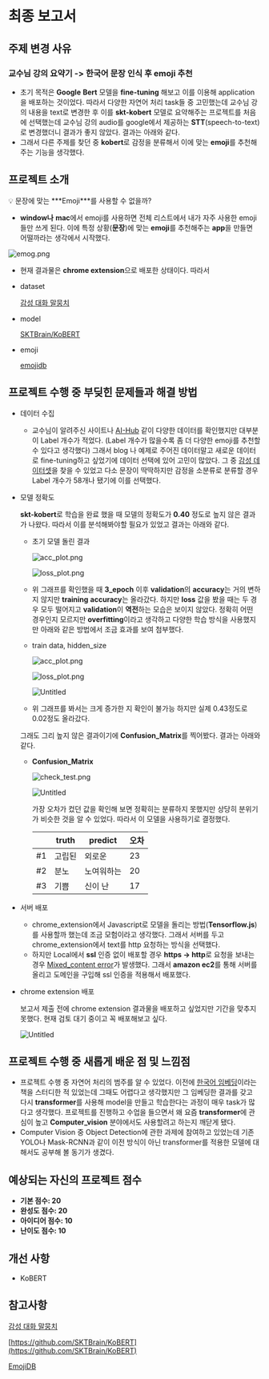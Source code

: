 # 최종 보고서

## 주제 변경 사유

### 교수님 강의 요약기 -> 한국어 문장 인식 후 emoji 추천

- 초기 목적은 **Google** **Bert** 모델을 **fine-tuning** 해보고 이를 이용해 application을 배포하는 것이었다. 따라서 다양한 자연어 처리 task들 중 고민했는데 교수님 강의 내용을 text로 변경한 후 이를 **skt-kobert** 모델로 요약해주는 프로젝트를 처음에 선택했는데 교수님 강의 audio를 google에서 제공하는 **STT**(speech-to-text)로 변경했더니 결과가 좋지 않았다. 결과는 아래와 같다.
- 그래서 다른 주제를 찾던 중 **kobert**로 감정을 분류해서 이에 맞는 **emoji**를 추천해 주는 기능을 생각했다.

## 프로젝트 소개

<aside>
💡 문장에 맞는 ***Emoji***를 사용할 수 없을까?

</aside>

- **window나** **mac**에서 emoji를 사용하면 전체 리스트에서 내가 자주 사용한 emoji들만 쓰게 된다. 이에 특정 상황(**문장**)에 맞는 **emoji**를 추천해주는 **app**을 만들면 어떨까라는 생각에서 시작했다.

![emog.png](%E1%84%8E%E1%85%AC%E1%84%8C%E1%85%A9%E1%86%BC%20%E1%84%87%E1%85%A9%E1%84%80%E1%85%A9%E1%84%89%E1%85%A5%201a2671e9b1c0456bb0c2d8c752c50d7e/emog.png)

- 현재 결과물은 **chrome extension**으로 배포한 상태이다. 따라서
- dataset
    
    [감성 대화 말뭉치](https://aihub.or.kr/aidata/7978)
    
- model
    
    [SKTBrain/KoBERT](https://github.com/SKTBrain/KoBERT)
    
- emoji
    
    [emojidb](https://emojidb.org/)
    

## 프로젝트 수행 중 부딪힌 문제들과 해결 방법

- 데이터 수집
    - 교수님이 알려주신 사이트나 [AI-Hub](https://aihub.or.kr/) 같이 다양한 데이터를 확인했지만 대부분이 Label 개수가 적었다. (Label 개수가 많을수록 좀 더 다양한 emoji를 추천할 수 있다고 생각했다) 그래서 blog 나 예제로 주어진 데이터말고 새로운 데이터로 fine-tuning하고 싶었기에 데이터 선택에 있어 고민이 많았다. 그 중 [감성 데이터셋](https://aihub.or.kr/aidata/7978)을 찾을 수 있었고 다소 문장이 딱딱하지만 감정을 소분류로 분류할 경우 Label 개수가 58개나 됐기에 이를 선택했다.
- 모델 정확도
    
    **skt-kobert**로 학습을 완료 했을 때 모델의 정확도가 **0.40** 정도로 높지 않은 결과가 나왔다. 따라서 이를 분석해봐야할 필요가 있었고 결과는 아래와 같다.
    
    - 초기 모델 돌린 결과
        
        ![acc_plot.png](%E1%84%8E%E1%85%AC%E1%84%8C%E1%85%A9%E1%86%BC%20%E1%84%87%E1%85%A9%E1%84%80%E1%85%A9%E1%84%89%E1%85%A5%201a2671e9b1c0456bb0c2d8c752c50d7e/acc_plot.png)
        
        ![loss_plot.png](%E1%84%8E%E1%85%AC%E1%84%8C%E1%85%A9%E1%86%BC%20%E1%84%87%E1%85%A9%E1%84%80%E1%85%A9%E1%84%89%E1%85%A5%201a2671e9b1c0456bb0c2d8c752c50d7e/loss_plot.png)
        
    - 위 그래프를 확인했을 때 **3_epoch** 이후 **validation**의 **accuracy**는 거의 변하지 않지만 **training** **accuracy**는 올라갔다. 하지만 **loss** 값을 봤을 때는 두 경우 모두 떨어지고 **validation**이 **역전**하는 모습은 보이지 않았다. 정확히 어떤 경우인지 모르지만 **overfitting**이라고 생각하고 다양한 학습 방식을 사용했지만 아래와 같은 방법에서 조금 효과를 보여 첨부했다.
    - train data, hidden_size
        
        ![acc_plot.png](%E1%84%8E%E1%85%AC%E1%84%8C%E1%85%A9%E1%86%BC%20%E1%84%87%E1%85%A9%E1%84%80%E1%85%A9%E1%84%89%E1%85%A5%201a2671e9b1c0456bb0c2d8c752c50d7e/acc_plot%201.png)
        
        ![loss_plot.png](%E1%84%8E%E1%85%AC%E1%84%8C%E1%85%A9%E1%86%BC%20%E1%84%87%E1%85%A9%E1%84%80%E1%85%A9%E1%84%89%E1%85%A5%201a2671e9b1c0456bb0c2d8c752c50d7e/loss_plot%201.png)
        
        ![Untitled](%E1%84%8E%E1%85%AC%E1%84%8C%E1%85%A9%E1%86%BC%20%E1%84%87%E1%85%A9%E1%84%80%E1%85%A9%E1%84%89%E1%85%A5%201a2671e9b1c0456bb0c2d8c752c50d7e/Untitled.png)
        
    - 위 그래프를 봐서는 크게 증가한 지 확인이 불가능 하지만 실제 0.43정도로 0.02정도 올라갔다.
    
    그래도 그리 높지 않은 결과이기에 **Confusion_Matrix**를 찍어봤다. 결과는 아래와 같다.
    
    - **Confusion_Matrix**
        
        ![check_test.png](%E1%84%8E%E1%85%AC%E1%84%8C%E1%85%A9%E1%86%BC%20%E1%84%87%E1%85%A9%E1%84%80%E1%85%A9%E1%84%89%E1%85%A5%201a2671e9b1c0456bb0c2d8c752c50d7e/check_test.png)
        
        ![Untitled](%E1%84%8E%E1%85%AC%E1%84%8C%E1%85%A9%E1%86%BC%20%E1%84%87%E1%85%A9%E1%84%80%E1%85%A9%E1%84%89%E1%85%A5%201a2671e9b1c0456bb0c2d8c752c50d7e/Untitled%201.png)
        
        가장 오차가 컸던 값을 확인해 보면 정확히는 분류하지 못했지만 상당히 분위기가 비슷한 것을 알 수 있었다. 따라서 이 모델을 사용하기로 결정했다.
        
        |  | truth | predict | 오차 |
        | --- | --- | --- | --- |
        | #1 | 고립된 | 외로운 | 23 |
        | #2 | 분노 | 노여워하는 | 20 |
        | #3 | 기쁨 | 신이 난 | 17 |
- 서버 배포
    - chrome_extension에서 Javascript로 모델을 돌리는 방법(**Tensorflow.js**)를 사용할까 했는데 조금 모험이라고 생각했다. 그래서 서버를 두고 chrome_extension에서 text를 http 요청하는 방식을 선택했다.
    - 하지만 Local에서 **ssl** 인증 없이 배포할 경우 **https → http**로 요청을 보내는 경우 [Mixed_content error](https://developer.mozilla.org/en-US/docs/Web/Security/Mixed_content/How_to_fix_website_with_mixed_content)가 발생했다. 그래서 **amazon ec2**를 통해 서버를 올리고 도메인을 구입해 ssl 인증을 적용해서 배포했다.
- chrome extension 배포
    
    보고서 제출 전에 chrome extension 결과물을 배포하고 싶었지만 기간을 맞추지 못했다. 현재 검토 대기 중이고 꼭 배포해보고 싶다.
    
    ![Untitled](%E1%84%8E%E1%85%AC%E1%84%8C%E1%85%A9%E1%86%BC%20%E1%84%87%E1%85%A9%E1%84%80%E1%85%A9%E1%84%89%E1%85%A5%201a2671e9b1c0456bb0c2d8c752c50d7e/Untitled%202.png)
    

## 프로젝트 수행 중 새롭게 배운 점 및 느낌점

- 프로젝트 수행 중 자연어 처리의 범주를 알 수 있었다. 이전에 [한국어 임베딩](https://ratsgo.github.io/embedding/)이라는 책을 스터디한 적 있었는데 그때도 어렵다고 생각했지만 그 임베딩한 결과를 갖고 다시 **transformer**를 사용해 model을 만들고 학습한다는 과정이 매우 task가 많다고 생각했다. 프로젝트를 진행하고 수업을 들으면서 왜 요즘 **transformer**에 관심이 높고 **Computer_vision** 분야에서도 사용할려고 하는지 깨닫게 됐다.
- Computer Vision 중 Object Detection에 관한 과제에 참여하고 있었는데 기존 YOLO나 Mask-RCNN과 같이 이전 방식이 아닌 transformer를 적용한 모델에 대해서도 공부해 볼 동기가 생겼다.

## 예상되는 자신의 프로젝트 점수

- **기본 점수: 20**
- **완성도 점수: 20**
- **아이디어 점수: 10**
- **난이도 점수: 10**

## 개선 사항

- KoBERT

## 참고사항

[감성 대화 말뭉치](https://aihub.or.kr/aidata/7978)

[https://github.com/SKTBrain/KoBERT](https://github.com/SKTBrain/KoBERT)

[EmojiDB](https://emojidb.org/)